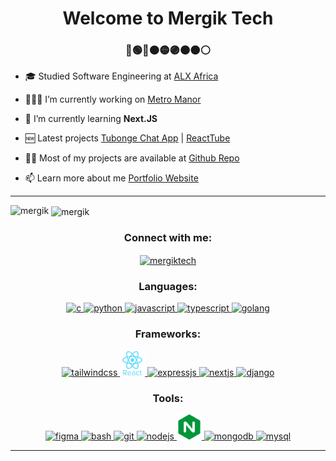 <h1 align="center">Welcome to Mergik Tech</h1>
<h3 align="center">🔴🟢🔵🟠🟡🟣🟤⚫⚪</h3>

- 🎓 Studied Software Engineering at [ALX Africa](https://www.alxafrica.com/)

- 🧑🏾‍💻 I’m currently working on [Metro Manor](https://github.com/larykip/hotel-booking-nextjs)

- 🌱 I’m currently learning **Next.JS**

- 🆕 Latest projects [Tubonge Chat App](https://tubonge-kipz.onrender.com/) | [ReactTube](https://github.com/mergik/youtube-homepage-react)

- 👨‍💻 Most of my projects are available at [Github Repo](https://github.com/mergik?tab=repositories)

- 📫 Learn more about me [Portfolio Website](https://www.mergik.tech/)
---
<p><img align="left" src="https://github-readme-stats.vercel.app/api/top-langs?username=mergik&show_icons=true&theme=dark&title_color=4aa5ff&text_color=ffffff&bg_color=000000&locale=en&layout=compact" alt="mergik" /></p>

<p>&nbsp;<img align="center" src="https://github-readme-stats.vercel.app/api?username=mergik&show_icons=true&theme=dark&title_color=42a0ff&text_color=ffffff&locale=en" alt="mergik" /></p>


<h3 align="center">Connect with me:</h3>
<p align="center">
<a href="https://twitter.com/mergiktech" target="blank"><img align="center" src="https://raw.githubusercontent.com/rahuldkjain/github-profile-readme-generator/master/src/images/icons/Social/twitter.svg" alt="mergiktech" height="30" width="40" /></a>
</p>

<h3 align="center">Languages:</h3>
<p align="center">
  <a href="https://www.cprogramming.com/" target="_blank" rel="noreferrer"> <img src="https://img.icons8.com/?size=48&id=shQTXiDQiQVR&format=png" alt="c" width="40" height="40"/> </a>
  <a href="https://www.python.org" target="_blank" rel="noreferrer"> <img src="https://img.icons8.com/?size=48&id=l75OEUJkPAk4&format=png" alt="python" width="40" height="40"/> </a>
  <a href="https://developer.mozilla.org/en-US/docs/Web/JavaScript" target="_blank" rel="noreferrer"> <img src="https://img.icons8.com/?size=48&id=PXTY4q2Sq2lG&format=png" alt="javascript" width="40" height="40"/> </a>
  <a href="https://www.typescriptlang.org/" target="_blank" rel="noreferrer"> <img src="https://img.icons8.com/?size=48&id=nCj4PvnCO0tZ&format=png" alt="typescript" width="40" height="40"/> </a>
  <a href="https://go.dev/" target="_blank" rel="noreferrer"> <img src="https://img.icons8.com/?size=48&id=44442&format=png" alt="golang" width="40" height="40"/> </a>
  
</p>

<h3 align="center">Frameworks:</h3>
<p align="center">
  <a href="https://tailwindcss.com/" target="_blank" rel="noreferrer"> <img src="https://img.icons8.com/?size=48&id=x7XMNGh2vdqA&format=png" alt="tailwindcss" width="40" height="40"/> </a>
  <a href="https://reactjs.org/" target="_blank" rel="noreferrer"> <img src="https://raw.githubusercontent.com/devicons/devicon/master/icons/react/react-original-wordmark.svg" alt="react" width="40" height="40"/> </a>
  <a href="https://expressjs.com/" target="_blank" rel="noreferrer"> <img src="https://img.icons8.com/?size=48&id=PZQVBAxaueDJ&format=png" alt="expressjs" width="40" height="40"/> </a>
  <a href="https://nextjs.org/" target="_blank" rel="noreferrer"> <img src="https://img.icons8.com/?size=48&id=MWiBjkuHeMVq&format=png" alt="nextjs" width="40" height="40"/> </a>
  <a href="https://www.djangoproject.com/" target="_blank" rel="noreferrer"> <img src="https://img.icons8.com/?size=48&id=qV-JzWYl9dzP&format=png" alt="django" width="40" height="40"/> </a>

</p>

<h3 align="center">Tools:</h3>
<p align="center">
  <a href="https://www.figma.com/" target="_blank" rel="noreferrer"> <img src="https://img.icons8.com/?size=100&id=W0YEwBDDfTeu&format=png&color=000000" alt="figma" width="40" height="40"/> </a>
  <a href="https://www.gnu.org/software/bash/" target="_blank" rel="noreferrer"> <img src="https://img.icons8.com/?size=48&id=9MJf0ngDwS8z&format=png" alt="bash" width="40" height="40"/> </a>
  <a href="https://git-scm.com/" target="_blank" rel="noreferrer"> <img src="https://img.icons8.com/?size=100&id=20906&format=png&color=000000" alt="git" width="40" height="40"/> </a>
  <a href="https://nodejs.org/en" target="_blank" rel="noreferrer"> <img src="https://img.icons8.com/?size=48&id=hsPbhkOH4FMe&format=png" alt="nodejs" width="40" height="40"/> </a>
  <a href="https://www.nginx.com" target="_blank" rel="noreferrer"> <img src="https://raw.githubusercontent.com/devicons/devicon/master/icons/nginx/nginx-original.svg" alt="nginx" width="40" height="40"/> </a>
  <a href="https://www.mongodb.com/" target="_blank" rel="noreferrer"> <img src="https://img.icons8.com/?size=48&id=74402&format=png" alt="mongodb" width="40" height="40"/> </a>
  <a href="https://www.mysql.com/" target="_blank" rel="noreferrer"> <img src="https://img.icons8.com/?size=48&id=UFXRpPFebwa2&format=png" alt="mysql" width="40" height="40"/> </a>

</p>

---
